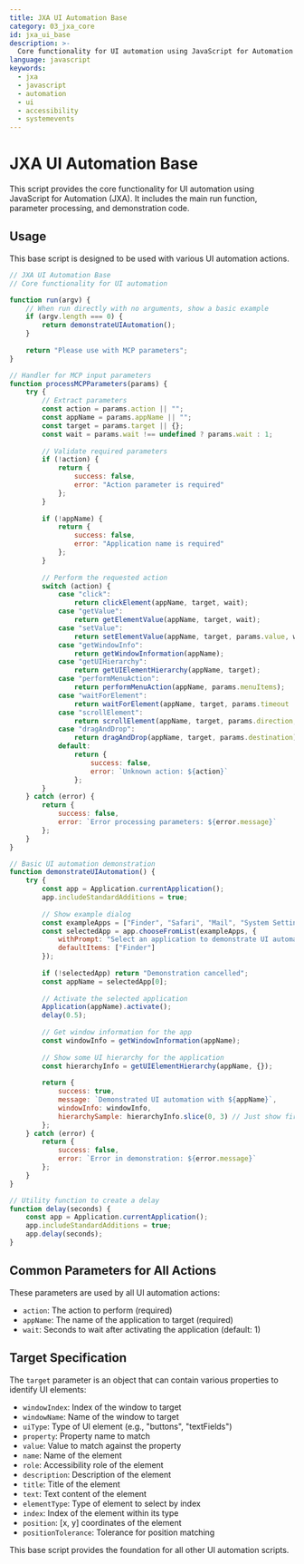 ```yaml
---
title: JXA UI Automation Base
category: 03_jxa_core
id: jxa_ui_base
description: >-
  Core functionality for UI automation using JavaScript for Automation (JXA).
language: javascript
keywords:
  - jxa
  - javascript
  - automation
  - ui
  - accessibility
  - systemevents
---
```


# JXA UI Automation Base

This script provides the core functionality for UI automation using JavaScript for Automation (JXA). It includes the main run function, parameter processing, and demonstration code.

## Usage

This base script is designed to be used with various UI automation actions.

```javascript
// JXA UI Automation Base
// Core functionality for UI automation

function run(argv) {
    // When run directly with no arguments, show a basic example
    if (argv.length === 0) {
        return demonstrateUIAutomation();
    }
    
    return "Please use with MCP parameters";
}

// Handler for MCP input parameters
function processMCPParameters(params) {
    try {
        // Extract parameters
        const action = params.action || "";
        const appName = params.appName || "";
        const target = params.target || {};
        const wait = params.wait !== undefined ? params.wait : 1;
        
        // Validate required parameters
        if (!action) {
            return {
                success: false,
                error: "Action parameter is required"
            };
        }
        
        if (!appName) {
            return {
                success: false,
                error: "Application name is required"
            };
        }
        
        // Perform the requested action
        switch (action) {
            case "click":
                return clickElement(appName, target, wait);
            case "getValue":
                return getElementValue(appName, target, wait);
            case "setValue":
                return setElementValue(appName, target, params.value, wait);
            case "getWindowInfo":
                return getWindowInformation(appName);
            case "getUIHierarchy":
                return getUIElementHierarchy(appName, target);
            case "performMenuAction":
                return performMenuAction(appName, params.menuItems);
            case "waitForElement":
                return waitForElement(appName, target, params.timeout || 10);
            case "scrollElement":
                return scrollElement(appName, target, params.direction, params.amount);
            case "dragAndDrop":
                return dragAndDrop(appName, target, params.destination);
            default:
                return {
                    success: false,
                    error: `Unknown action: ${action}`
                };
        }
    } catch (error) {
        return {
            success: false,
            error: `Error processing parameters: ${error.message}`
        };
    }
}

// Basic UI automation demonstration
function demonstrateUIAutomation() {
    try {
        const app = Application.currentApplication();
        app.includeStandardAdditions = true;
        
        // Show example dialog
        const exampleApps = ["Finder", "Safari", "Mail", "System Settings", "Calendar"];
        const selectedApp = app.chooseFromList(exampleApps, {
            withPrompt: "Select an application to demonstrate UI automation:",
            defaultItems: ["Finder"]
        });
        
        if (!selectedApp) return "Demonstration cancelled";
        const appName = selectedApp[0];
        
        // Activate the selected application
        Application(appName).activate();
        delay(0.5);
        
        // Get window information for the app
        const windowInfo = getWindowInformation(appName);
        
        // Show some UI hierarchy for the application
        const hierarchyInfo = getUIElementHierarchy(appName, {});
        
        return {
            success: true,
            message: `Demonstrated UI automation with ${appName}`,
            windowInfo: windowInfo,
            hierarchySample: hierarchyInfo.slice(0, 3) // Just show first few items to avoid overwhelming
        };
    } catch (error) {
        return {
            success: false,
            error: `Error in demonstration: ${error.message}`
        };
    }
}

// Utility function to create a delay
function delay(seconds) {
    const app = Application.currentApplication();
    app.includeStandardAdditions = true;
    app.delay(seconds);
}
```

## Common Parameters for All Actions

These parameters are used by all UI automation actions:

- `action`: The action to perform (required)
- `appName`: The name of the application to target (required)
- `wait`: Seconds to wait after activating the application (default: 1)

## Target Specification

The `target` parameter is an object that can contain various properties to identify UI elements:

- `windowIndex`: Index of the window to target
- `windowName`: Name of the window to target
- `uiType`: Type of UI element (e.g., "buttons", "textFields")
- `property`: Property name to match
- `value`: Value to match against the property
- `name`: Name of the element
- `role`: Accessibility role of the element
- `description`: Description of the element
- `title`: Title of the element
- `text`: Text content of the element
- `elementType`: Type of element to select by index
- `index`: Index of the element within its type
- `position`: [x, y] coordinates of the element
- `positionTolerance`: Tolerance for position matching

This base script provides the foundation for all other UI automation scripts.